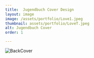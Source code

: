 ```yaml
---
title:  Jugendbuch Cover Design
layout: image
image: /assets/portfolio/Love1.jpeg
thumbnail: assets/portfolio/LoveT.jpeg
alt: Jugendbuch Cover
order: 1

---
```





![BackCover](..assets/portfolio/Love2.jpeg)


